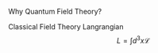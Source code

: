 ---
---

Why Quantum Field Theory?

Classical Field Theory
Langrangian
$$
L=\int d^3x\mathscr{L}
$$
